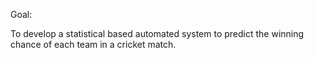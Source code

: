 
Goal:

To develop a statistical based automated system to predict the winning chance of each team in a cricket match.
